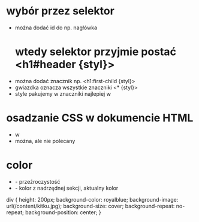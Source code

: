  # wybór przez selektor
 - można dodać id do np. nagłówka <h1 id="header">
    wtedy selektor przyjmie postać <h1#header {styl}>
 - można dodać znacznik np. <h1:first-child {styl}>
 - gwiazdka oznacza wszystkie znaczniki <* {styl}>
 - style pakujemy w znaczniki <style></style> najlepiej w <head>

 # osadzanie CSS w dokumencie HTML
 - w <head> <link rel="stylesheet" href="ścieżka">
 - można, ale nie polecany <h1 style="artubut1:wartosc1; atrybut2:wartosc2">    

 # color
 - <transparent> - przeźroczystość
 - <currentColor> - kolor z nadrzędnej sekcji, aktualny kolor

 div {
    height: 200px;
    background-color: royalblue;
    background-image: url(/content/kitku.jpg);
    background-size: cover;
    background-repeat: no-repeat;
    background-position: center;
}

